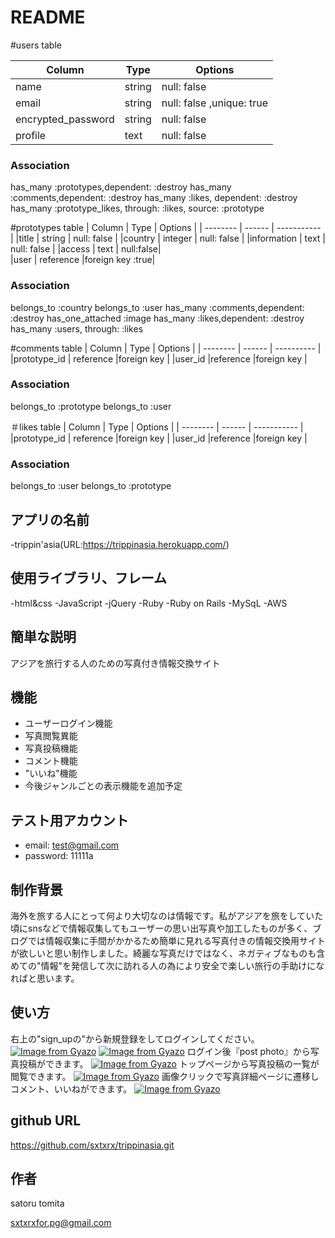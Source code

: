 # README

#users table

| Column            | Type    | Options     |
| --------          | ------  | ----------- |
| name          | string  |null: false  |
| email             | string  |null: false ,unique: true|
| encrypted_password| string  |null: false  | 
|profile            | text   |null: false  | 
### Association
has_many :prototypes,dependent: :destroy
  has_many :comments,dependent: :destroy
  has_many :likes, dependent: :destroy
  has_many :prototype_likes, through: :likes, source: :prototype


#prototypes table
| Column            | Type          | Options      |
| --------          | ------        | -----------  | 
|title             | string        | null: false  |
|country            | integer       | null: false  |
|information        | text          | null: false  | 
|access          | text       | null:false|     
|user               | reference     |foreign key :true| 
### Association
belongs_to :country
belongs_to :user
has_many :comments,dependent: :destroy
has_one_attached :image
has_many :likes,dependent: :destroy
has_many :users, through: :likes



#comments table
| Column            | Type       | Options    |
| --------          | ------     | ---------- |
|prototype_id      | reference    |foreign key |
|user_id           |reference   |foreign key |
### Association
belongs_to :prototype
belongs_to :user



＃likes table
| Column         | Type      | Options     |
| --------       | ------    | ----------- |
|prototype_id      | reference    |foreign key |
|user_id           |reference   |foreign key |
### Association
belongs_to :user
belongs_to :prototype




 ## アプリの名前
 -trippin'asia(URL:https://trippinasia.herokuapp.com/)

## 使用ライブラリ、フレーム

-html&css
-JavaScript
-jQuery
-Ruby
-Ruby on Rails
-MySqL
-AWS

## 簡単な説明

アジアを旅行する人のための写真付き情報交換サイト


## 機能
- ユーザーログイン機能
- 写真閲覧異能
- 写真投稿機能
- コメント機能
- "いいね"機能
- 今後ジャンルごとの表示機能を追加予定
## テスト用アカウント
- email: test@gmail.com
- password: 11111a


## 制作背景
海外を旅する人にとって何より大切なのは情報です。私がアジアを旅をしていた頃にsnsなどで情報収集してもユーザーの思い出写真や加工したものが多く、ブログでは情報収集に手間がかかるため簡単に見れる写真付きの情報交換用サイトが欲しいと思い制作しました。綺麗な写真だけではなく、ネガティブなものも含めての"情報"を発信して次に訪れる人の為により安全で楽しい旅行の手助けになればと思います。

## 使い方
右上の"sign_upの"から新規登録をしてログインしてください。
[![Image from Gyazo](https://i.gyazo.com/2252caefed28633b9a1546848eeb771f.jpg)](https://gyazo.com/2252caefed28633b9a1546848eeb771f)
[![Image from Gyazo](https://i.gyazo.com/63415143fa75527db68931e1d5c153c9.png)](https://gyazo.com/63415143fa75527db68931e1d5c153c9)
ログイン後『post photo』から写真投稿ができます。
[![Image from Gyazo](https://i.gyazo.com/5cd93c9bd893a86e542fbd84092ab0f2.png)](https://gyazo.com/5cd93c9bd893a86e542fbd84092ab0f2)
トップページから写真投稿の一覧が閲覧できます。
[![Image from Gyazo](https://i.gyazo.com/9685b508b17cd1835ff05ff2a3fe360f.jpg)](https://gyazo.com/9685b508b17cd1835ff05ff2a3fe360f)
画像クリックで写真詳細ページに遷移しコメント、いいねができます。
[![Image from Gyazo](https://i.gyazo.com/ddf99637142d560f968336e601a5a176.png)](https://gyazo.com/ddf99637142d560f968336e601a5a176)
## github URL
https://github.com/sxtxrx/trippinasia.git


## 作者
satoru tomita

sxtxrxfor.pg@gmail.com


